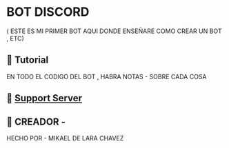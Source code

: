 # BOT DISCORD
( ESTE ES MI PRIMER BOT AQUI  DONDE ENSEÑARE COMO CREAR UN BOT , ETC) 

## 📝 Tutorial
EN TODO EL CODIGO DEL BOT , HABRA NOTAS - SOBRE CADA COSA 

## 📝 [Support Server](https://discord.gg/eG8caHXaXR)


## 📸 CREADOR -

HECHO POR - MIKAEL DE LARA CHAVEZ

